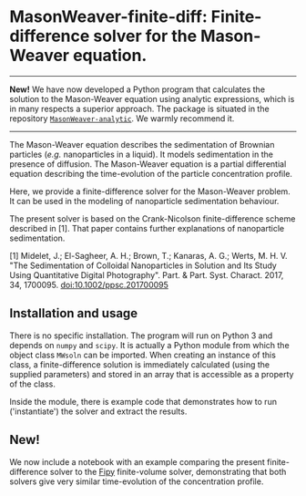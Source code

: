# MasonWeaver-finite-diff: Finite-difference solver for the Mason-Weaver equation.

---
**New!** We have now developed a Python program that calculates the solution to the Mason-Weaver equation using analytic expressions, which is in many respects a superior approach. The package is situated in the repository [`MasonWeaver-analytic`](https://github.com/mhvwerts/MasonWeaver-analytic). We warmly recommend it.

---

The Mason-Weaver equation describes the sedimentation of Brownian particles (*e.g.* nanoparticles in a liquid). It models sedimentation in the presence of diffusion. The Mason-Weaver
equation is a partial differential equation describing the time-evolution of
the particle concentration profile.

Here, we provide a finite-difference solver for the Mason-Weaver problem. It can be used in the modeling of nanoparticle sedimentation behaviour.

The present solver is based on the Crank-Nicolson finite-difference scheme
described in [1]. That paper contains further explanations of nanoparticle sedimentation.

[1] Midelet, J.; El-Sagheer, A. H.; Brown, T.; Kanaras, A. G.;
    Werts, M. H. V. "The Sedimentation of Colloidal Nanoparticles in 
    Solution and Its Study Using Quantitative Digital Photography".
    Part. & Part. Syst. Charact. 2017, 34, 1700095. 
    [doi:10.1002/ppsc.201700095](https://doi.org/10.1002/ppsc.201700095) 


## Installation and usage

There is no specific installation. The program will run on Python 3 and depends on ``numpy`` and ``scipy``. It is actually a Python module from which the object class ``MWsoln`` can be imported. When creating an instance of this class, a finite-difference solution is immediately calculated (using the supplied parameters) and stored in an array that is accessible as a property of the class.

Inside the module, there is example code that demonstrates how to run ('instantiate') the solver and extract the results.


## New!

We now include a notebook with an example comparing the present finite-difference solver to the [Fipy](https://www.ctcms.nist.gov/fipy/) finite-volume solver, demonstrating that both solvers give very similar time-evolution of the concentration profile.







